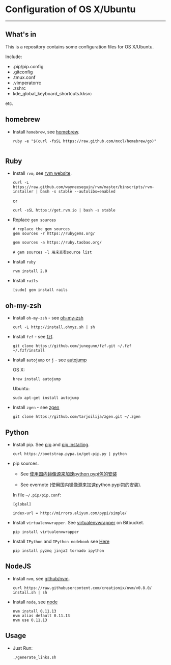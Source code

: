 # Configuration of OS X/Ubuntu
---


## What's in
This is a repository contains some configuration files for OS X/Ubuntu.

Include:
  
 * .pip/pip.config
 * .gitconfig
 * .tmux.conf
 * .vimperatorrc
 * .zshrc
 * kde_global_keyboard_shortcuts.kksrc
 
 etc.


## homebrew
  * Install `homebrew`, see [homebrew](http://brew.sh/).

	```
	ruby -e "$(curl -fsSL https://raw.github.com/mxcl/homebrew/go)"
		
	```

## Ruby

  * Install `rvm`, see [rvm website](http://www.rvm.io/).

	```
	curl -L https://raw.github.com/wayneeseguin/rvm/master/binscripts/rvm-installer | bash -s stable --autolibs=enabled   
	```
	or
	
	```
	curl -sSL https://get.rvm.io | bash -s stable
	```

  * Replace `gem sources`

	```
	# replace the gem sources
	gem sources -r https://rubygems.org/
	
	gem sources -a https://ruby.taobao.org/
	
	# gem sources -l 用来查看source list
	```

  * Install `ruby`

    ```
    rvm install 2.0
    ```

  * Install `rails`

    ```
    [sudo] gem install rails
    ```


## oh-my-zsh

  * Install `oh-my-zsh` -  see [oh-my-zsh](https://github.com/robbyrussell/oh-my-zsh)

    ```
    curl -L http://install.ohmyz.sh | sh
    ```
   
  * Install `fzf` - see [fzf](https://github.com/junegunn/fzf).

	```
	git clone https://github.com/junegunn/fzf.git ~/.fzf
	~/.fzf/install
	```
	
  * Install `autojump` or `j` - see [autojump](https://github.com/joelthelion/autojump)
  
    OS X:
    
    ```
    brew install autojump
    ```
    
    Ubuntu:
    
    ```
    sudo apt-get install autojump
    ```
  * Install `zgen` - see [zgen](https://github.com/tarjoilija/zgen)
  
    ```
    git clone https://github.com/tarjoilija/zgen.git ~/.zgen
    ```

## Python

  * Install pip. See [pip](https://pypi.python.org/pypi/pip/) and [pip installing](https://pip.pypa.io/en/latest/installing.html).

	```
	curl https://bootstrap.pypa.io/get-pip.py | python
	```

  * pip sources.

	- See [使用国内镜像源来加速python pypi包的安装](http://topmanopensource.iteye.com/blog/2004853)

	- See evernote (使用国内镜像源来加速python pypi包的安装).
	
    In file `~/.pip/pip.conf`:

    ```
    [global]

    index-url = http://mirrors.aliyun.com/pypi/simple/
    ```

  * Install `virtualenvwrapper`. See [virtualenvwrapper](https://bitbucket.org/dhellmann/virtualenvwrapper/overview) on Bitbucket.

    ```
    pip install virtualenvwrapper
    ```

  * Install `IPython` and `IPython nodebook`
    see [Here](http://ipython.org/install.html)

    ```
    pip install pyzmq jinja2 tornado ipython
    ```

## NodeJS

  * Install `nvm`, see [github/nvm](https://github.com/creationix/nvm).
  
    ```
    curl https://raw.githubusercontent.com/creationix/nvm/v0.8.0/
    install.sh | sh
    ```

  * Install `node`, see [node](http://www.nodejs.org/)

    ```
    nvm install 0.11.13
    nvm alias default 0.11.13
    nvm use 0.11.13
    ```

## Usage

  * Just Run:

    ```
    ./generate_links.sh
    ```
